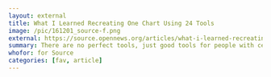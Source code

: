 ```yaml
---
layout: external
title: What I Learned Recreating One Chart Using 24 Tools
image: /pic/161201_source-f.png
external: https://source.opennews.org/articles/what-i-learned-recreating-one-chart-using-24-tools/
summary: There are no perfect tools, just good tools for people with certain goals and backgrounds.
whofor: for Source
categories: [fav, article]
---
```


